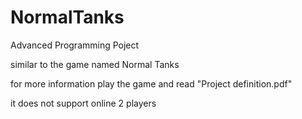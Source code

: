 # NormalTanks
Advanced Programming Poject

similar to the game named Normal Tanks

for more information play the game and read "Project definition.pdf"

it does not support online 2 players 


